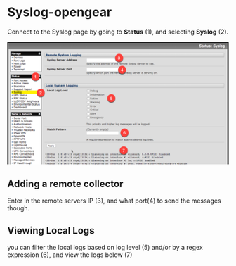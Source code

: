 # Syslog-opengear

Connect to the Syslog page by going to **Status** (1), and selecting **Syslog** (2). 

<img src="img/log01.png" width="600" alt="">

## Adding a remote collector
Enter in the remote servers IP (3), and what port(4) to send the messages though.  

## Viewing Local Logs
you can filter the local logs based on log level (5) and/or by a regex expression (6), and view the logs below (7)